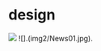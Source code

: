 # design
![](https://gitlab.com/picbed/bed/uploads/75985eac80cb11269120d0283ce6a8a5/logo.png)
![].(img2/News01.jpg).
